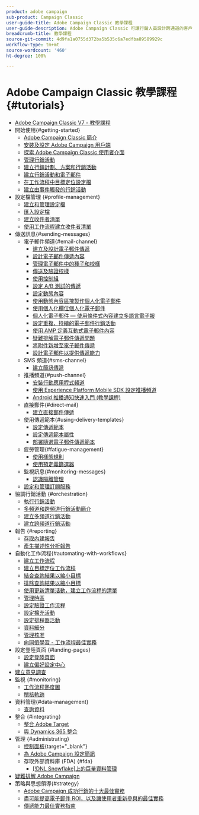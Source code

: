 ```yaml
---
product: adobe campaign
sub-product: Campaign Classic
user-guide-title: Adobe Campaign Classic 教學課程
user-guide-description: Adobe Campaign Classic 可讓行銷人員設計跨通道的客戶體驗，並提供視覺化促銷活動協調、即時互動管理和跨通道執行的環境。
breadcrumb-title: 教學課程
source-git-commit: 4d9fa1a0755d372ba5b535c6a7edfba89589929c
workflow-type: tm+mt
source-wordcount: '460'
ht-degree: 100%

---
```



# Adobe Campaign Classic 教學課程 {#tutorials}

+ [Adobe Campaign Classic V7 - 教學課程](/help/overview.md)
+ 開始使用{#getting-started}
   + [Adobe Campaign Classic 簡介](/help/getting-started/introduction-to-adobe-campaign-classic.md)
   + [安裝及設定 Adobe Campaign 用戶端](/help/getting-started/install-and-setup-the-adobe-campaign-client.md)
   + [探索 Adobe Campaign Classic 使用者介面](/help/getting-started/exploring-the-adobe-campaign-classic-user-interface.md)
   + [管理行銷活動](/help/getting-started/managing-marketing-campaigns.md)
   + [建立行銷計劃、方案和行銷活動](/help/getting-started/creating-a-marketing-plan-programs-and-campaigns.md)
   + [建立行銷活動和電子郵件](/help/getting-started/creating-a-campaign-and-an-email.md)
   + [在工作流程中目標定位設定檔](/help/getting-started/targeting-profiles-in-a-workflow.md)
   + [建立由事件觸發的行銷活動](/help/getting-started/create-event-triggered-campaigns.md)
+ 設定檔管理 {#profile-management}
   + [建立和管理設定檔](/help/profile-management/create-and-manage-profiles.md)
   + [匯入設定檔](/help/data-management/importing-profiles.md)
   + [建立收件者清單](/help/profile-management/creating-a-list-of-recipients.md)
   + [使用工作流程建立收件者清單](/help/profile-management/creating-a-list-of-recipients-with-a-workflow.md)
+ 傳送訊息{#sending-messages}
   + 電子郵件頻道{#email-channel}
      + [建立及設計電子郵件傳遞](/help/sending-messages/email-channel/create-and-design-email-deliveries.md)
      + [設計電子郵件傳遞內容](/help/sending-messages/email-channel/design-email-delivery-content.md)
      + [管理電子郵件中的種子和校樣](/help/sending-messages/email-channel/managing-seed-and-proofs.md)
      + [傳送及驗證校樣](/help/sending-messages/email-channel/send-and-validate-proofs.md)
      + [使用控制組](/help/sending-messages/email-channel/use-control-groups.md)
      + [設定 A/B 測試的傳遞](/help/sending-messages/email-channel/configure-deliveries-for-ab-testing.md)
      + [設定動態內容](/help/sending-messages/email-channel/configuring-dynamic-content.md)
      + [使用動態內容區塊製作個人化電子郵件](/help/sending-messages/email-channel/personalization-with-dynamic-content-blocks.md)
      + [使用個人化欄位個人化電子郵件](/help/sending-messages/email-channel/personalizing-emails-using-personalization-fields.md)
      + [個人化電子郵件 — 使用條件式內容建立多語言電子報](/help/sending-messages/email-channel/personalizing-emails-create-a-multi-lingual-newsletter-using-conditional-content.md)
      + [設定重複、持續的電子郵件行銷活動](/help/sending-messages/recurring-deliveries.md)
      + [使用 AMP 定義互動式電子郵件內容](/help/sending-messages/email-channel/defining-interactive-email-content-with-amp.md)
      + [疑難排解電子郵件傳遞問題](/help/sending-messages/email-channel/troubleshooting-email-delivery-issues.md)
      + [將附件新增至電子郵件傳遞](/help/sending-messages/email-channel/add-attachments-to-an-email-delivery.md)
      + [設計電子郵件以提供傳遞能力](/help/sending-messages/email-channel/design-emails-for-deliverability.md)
   + SMS 頻道{#sms-channel}
      + [建立簡訊傳遞](/help/sending-messages/mobile-channel/create-a-sms-delivery.md)
   + 推播頻道{#push-channel}
      + [安裝行動應用程式頻道](/help/sending-messages/mobile-channel/installing-the-mobile-app-channel.md)
      + [使用 Experience Platform Mobile SDK 設定推播頻道](/help/sending-messages/mobile-channel/configure-push-using-aep-mobile-sdk.md)
      + [Android 推播通知快速入門 (教學課程)](https://experienceleague.adobe.com/docs/campaign-classic-learn/getting-started-with-push-notifications-for-android/introduction.html?lang=zh-Hant)
   + 直接郵件{#direct-mail}
      + [建立直接郵件傳遞](/help/sending-messages/direct-mail/creating-direct-mail-deliveries.md)
   + 使用傳遞範本{#using-delivery-templates}
      + [設定傳遞範本](/help/sending-messages/using-delivery-templates/configuring-a-delivery-template.md)
      + [設定傳遞範本屬性](/help/sending-messages/using-delivery-templates/setting-delivery-template-properties.md)
      + [部署隨選電子郵件傳遞範本](/help/sending-messages/using-delivery-templates/deploying-ad-hoc-email-delivery-template.md)
   + 疲勞管理{#fatigue-management}
      + [使用樣態規則](/help/sending-messages/fatigue-management/typology-rules-for-fatigue-management.md)
      + [使用預定義篩選器](/help/sending-messages/fatigue-management/fatigue-management-using-filters.md)
   + 監視訊息{#monitoring-messages}
      + [認識隔離管理](/help/sending-messages/quarantine-management.md)
   + [設定和管理訂閱服務](/help/sending-messages/configuring-and-managing-subscription-services.md)
+ 協調行銷活動 {#orchestration}
   + [執行行銷活動](/help/orchestrating-campaigns/executing-a-campaign.md)
   + [多頻道和跨頻道行銷活動簡介](/help/orchestrating-campaigns/introduction-to-cross-and-multi-channel-campaigns.md)
   + [建立多頻道行銷活動](/help/orchestrating-campaigns/multi-channel-campaigns.md)
   + [建立跨頻道行銷活動](/help/orchestrating-campaigns/cross-channel-campaigns.md)
+ 報告 {#reporting}
   + [存取內建報吿](/help/reporting/accessing-built-in-reports.md)
   + [產生描述性分析報告](/help/reporting/generating-a-descriptive-analysis-report.md)
+ 自動化工作流程{#automating-with-workflows}
   + [建立工作流程](/help/automating-with-workflows/creating-a-workflow.md)
   + [建立目標定位工作流程](/help/automating-with-workflows/creating-a-targeting-workflow.md)
   + [結合查詢結果以縮小目標](/help/automating-with-workflows/refining-targets-by-combining-query-results.md)
   + [排除查詢結果以縮小目標](/help/automating-with-workflows/refining-targets-by-excluding-query-results.md)
   + [使用更新清單活動，建立工作流程的清單](/help/automating-with-workflows/using-the-update-list-activity.md)
   + [管理時區](/help/automating-with-workflows/manage-time-zones.md)
   + [設定驗證工作流程](/help/automating-with-workflows/validation-flow-configuration.md)
   + [設定擴充活動](/help/automating-with-workflows/enrichment-activity.md)
   + [設定排程器活動](/help/automating-with-workflows/configure-scheduler-activities.md)
   + [資料細分](/help/data-management/data-segmentation.md)
   + [管理核准](/help/automating-with-workflows/managing-approvals.md)
   + [向同儕學習 - 工作流程最佳實務](/help/automating-with-workflows/workflow-best-practices-for-marketers.md)
+ 設定登陸頁面 {#landing-pages}
   + [設定登陸頁面](/help/designing-content/configure-landingpages.md)
   + [建立偏好設定中心](/help/designing-content/create-a-preference-center.md)
+ [建立意見調查](/help/designing-content/create-a-survey.md)
+ 監視 {#monitoring}
   + [工作流程熱度圖](/help/monitoring-campaign-classic/workflow-heatmap.md)
   + [稽核軌跡](/help/monitoring-campaign-classic/audit-trail.md)
+ 資料管理{#data-management}
   + [查詢資料](/help/data-management/query-data.md)
+ 整合 {#integrating}
   + [整合 Adobe Target](/help/integrations/target-integration.md)
   + [與 Dynamics 365 整合](/help/integrations/dynamics365-integration.md)
+ 管理 {#administrating}
   + [控制面板](https://experienceleague.adobe.com/docs/control-panel-learn/control-panel/control-panel-overview.html?lang=zh-Hant){target="_blank"}
   + [為 Adobe Campaign 設定簡訊](https://experienceleague.adobe.com/docs/campaign-learn/set-up-sms-for-adobe-campaign/overview.html?lang=zh-Hant)
   + 存取外部資料庫 (FDA) {#fda}
      + [ [!DNL Snowflake]上的巨量資料管理](/help/administrating/snowflake/big-data-segmentation-on-snowflake.md)
+ [疑難排解 Adobe Campaign](https://experienceleague.adobe.com/docs/campaign-classic-learn/troubleshooting/overview.html?lang=zh-Hant)
+ 策略與思想領導{#strategy}
   + [Adobe Campaign 成功行銷的十大最佳實務](/help/strategy/10-best-practices-for-marketers.md)
   + [盡可能提高電子郵件 ROI，以及讓使用者重新參與的最佳實務](https://experienceleague.adobe.com/docs/campaign-learn/tutorials/strategy/campaign-maximize-email-best-practices.html?lang=zh-Hant)
   + [傳遞能力最佳實務指南](https://experienceleague.adobe.com/docs/deliverability-learn/deliverability-best-practice-guide/introduction.html?lang=zh-Hant)
